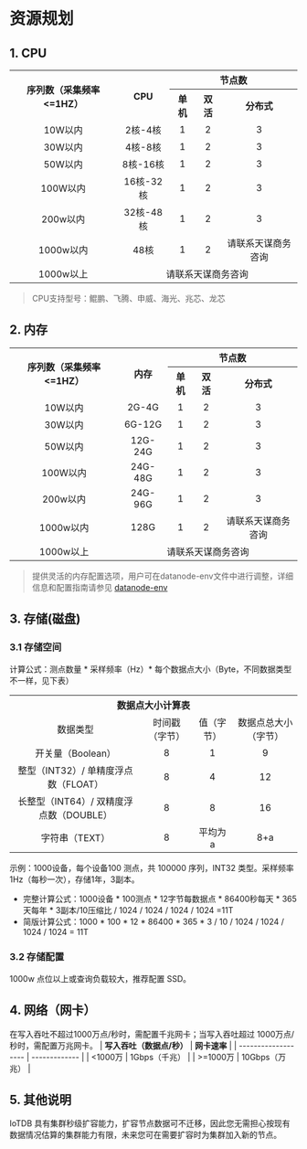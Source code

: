 <!--

    Licensed to the Apache Software Foundation (ASF) under one
    or more contributor license agreements.  See the NOTICE file
    distributed with this work for additional information
    regarding copyright ownership.  The ASF licenses this file
    to you under the Apache License, Version 2.0 (the
    "License"); you may not use this file except in compliance
    with the License.  You may obtain a copy of the License at
    
        http://www.apache.org/licenses/LICENSE-2.0
    
    Unless required by applicable law or agreed to in writing,
    software distributed under the License is distributed on an
    "AS IS" BASIS, WITHOUT WARRANTIES OR CONDITIONS OF ANY
    KIND, either express or implied.  See the License for the
    specific language governing permissions and limitations
    under the License.

-->
# 资源规划

## 1. CPU
<table style="text-align: center;">
   <tbody>
      <tr>
            <th rowspan="2">序列数（采集频率<=1HZ）</th>
            <th rowspan="2">CPU</th>        
            <th colspan="3">节点数</th>
      </tr>
      <tr>
            <th>单机</th>   
            <th>双活</th> 
            <th>分布式</th> 
      </tr>
      <tr>
            <td>10W以内</td>
            <td>2核-4核</td>
            <td>1</td>
            <td>2</td>
            <td>3</td>
      </tr>
      <tr>
            <td>30W以内</td>
            <td>4核-8核</td>
            <td>1</td>
            <td>2</td>
            <td>3</td>
      </tr>
      <tr>
            <td>50W以内</td>
            <td>8核-16核</td>
            <td>1</td>
            <td>2</td>
            <td>3</td>
      </tr>
      <tr>
            <td>100W以内</td>
            <td>16核-32核</td>
            <td>1</td>
            <td>2</td>
            <td>3</td>
      </tr>
      <tr>
            <td>200w以内</td>
            <td>32核-48核</td>
            <td>1</td>
            <td>2</td>
            <td>3</td>
      </tr>
      <tr>
            <td>1000w以内</td>
            <td>48核</td>
            <td>1</td>
            <td>2</td>
            <td>请联系天谋商务咨询</td>
      </tr>
      <tr>
            <td>1000w以上</td>
            <td colspan="4">请联系天谋商务咨询</td>
      </tr>
  </tbody>
</table>

> CPU支持型号：鲲鹏、飞腾、申威、海光、兆芯、龙芯

## 2. 内存
<table style="text-align: center;">
   <tbody>
      <tr>
            <th rowspan="2">序列数（采集频率<=1HZ）</th>
            <th rowspan="2">内存</th>        
            <th colspan="3">节点数</th>
      </tr>
      <tr>
            <th>单机</th>   
            <th>双活</th> 
            <th>分布式</th> 
      </tr>
      <tr>
            <td>10W以内</td>
            <td>2G-4G</td>
            <td>1</td>
            <td>2</td>
            <td>3</td>
      </tr>
      <tr>
            <td>30W以内</td>
            <td>6G-12G</td>
            <td>1</td>
            <td>2</td>
            <td>3</td>
      </tr>
      <tr>
            <td>50W以内</td>
            <td>12G-24G</td>
            <td>1</td>
            <td>2</td>
            <td>3</td>
      </tr>
      <tr>
            <td>100W以内</td>
            <td>24G-48G</td>
            <td>1</td>
            <td>2</td>
            <td>3</td>
      </tr>
      <tr>
            <td>200w以内</td>
            <td>24G-96G</td>
            <td>1</td>
            <td>2</td>
            <td>3</td>
      </tr>
      <tr>
            <td>1000w以内</td>
            <td>128G</td>
            <td>1</td>
            <td>2</td>
            <td>请联系天谋商务咨询</td>
      </tr>
      <tr>
            <td>1000w以上</td>
            <td colspan="4">请联系天谋商务咨询</td>
      </tr>
  </tbody>
</table>

> 提供灵活的内存配置选项，用户可在datanode-env文件中进行调整，详细信息和配置指南请参见 [datanode-env](../Reference/System-Config-Manual.md#_2-2-datanode-env-sh-bat)

## 3. 存储(磁盘)
### 3.1 存储空间
计算公式：测点数量 * 采样频率（Hz）* 每个数据点大小（Byte，不同数据类型不一样，见下表）
<table style="text-align: center;">
   <tbody>
      <tr>
            <th colspan="4"> 数据点大小计算表 </th>        
      </tr>
      <tr>
            <td> 数据类型 </td>
            <td>时间戳（字节）</td>
            <td>值（字节）</td>
            <td>数据点总大小（字节）</td>
      </tr>
      <tr>
            <td>开关量（Boolean）</td>
            <td>8</td>
            <td>1</td>
            <td>9</td>
      </tr>
      <tr>
            <td>整型（INT32）/ 单精度浮点数（FLOAT）</td>
            <td>8</td>
            <td>4</td>
            <td>12</td>
      </tr>
      <tr>
            <td>长整型（INT64）/ 双精度浮点数（DOUBLE）</td>
            <td>8</td>
            <td>8</td>
            <td>16</td>
      </tr>
      <tr>
            <td>字符串（TEXT）</td>
            <td>8</td>
            <td>平均为a</td>
            <td>8+a</td>
      </tr>
  </tbody>
</table>

示例：1000设备，每个设备100 测点，共 100000 序列，INT32 类型。采样频率1Hz（每秒一次），存储1年，3副本。
- 完整计算公式：1000设备 * 100测点 * 12字节每数据点 * 86400秒每天 * 365天每年 * 3副本/10压缩比 / 1024 / 1024 / 1024 / 1024 =11T
- 简版计算公式：1000 * 100 * 12 * 86400 * 365 * 3 / 10 / 1024 / 1024 / 1024 / 1024 = 11T
### 3.2 存储配置
1000w 点位以上或查询负载较大，推荐配置 SSD。
## 4. 网络（网卡）
在写入吞吐不超过1000万点/秒时，需配置千兆网卡；当写入吞吐超过 1000万点/秒时，需配置万兆网卡。
| **写入吞吐（数据点/秒）** | **网卡速率**        |
| ------------------- | ------------- |
| <1000万             | 1Gbps（千兆）  |
| >=1000万            | 10Gbps（万兆） |
## 5. 其他说明
IoTDB 具有集群秒级扩容能力，扩容节点数据可不迁移，因此您无需担心按现有数据情况估算的集群能力有限，未来您可在需要扩容时为集群加入新的节点。